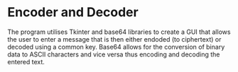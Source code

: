 # Encoder and Decoder 

The program utilises Tkinter and base64 libraries to create a GUI that allows the user to enter a message that is then either endoded (to ciphertext) or decoded using a common key. Base64 allows for the conversion of binary data to ASCII characters and vice versa thus encoding and decoding the entered text.
